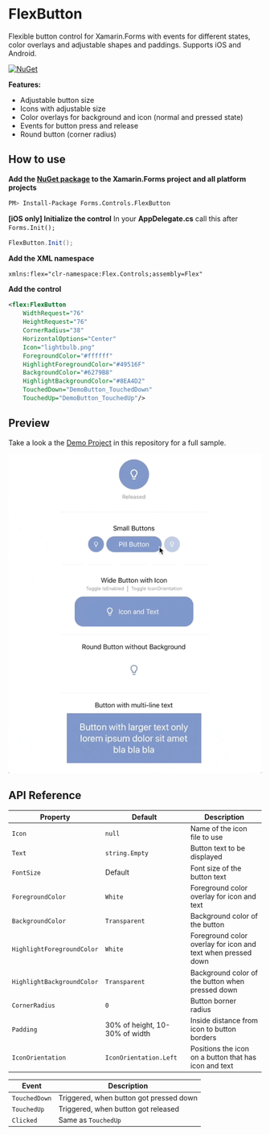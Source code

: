 # FlexButton

Flexible button control for Xamarin.Forms with events for different states, color overlays and adjustable shapes and paddings. Supports iOS and Android.

[![NuGet](https://img.shields.io/nuget/v/Forms.Controls.FlexButton.svg?label=NuGet&style=flat-square)](https://www.nuget.org/packages/Forms.Controls.FlexButton/)

**Features:**

- Adjustable button size
- Icons with adjustable size
- Color overlays for background and icon (normal and pressed state)
- Events for button press and release
- Round button (corner radius)

## How to use

**Add the [NuGet package](https://www.nuget.org/packages/Forms.Controls.FlexButton/) to the Xamarin.Forms project and all platform projects**

```bash
PM> Install-Package Forms.Controls.FlexButton
```

**[iOS only] Initialize the control**
In your **AppDelegate.cs** call this after `Forms.Init();`

```csharp
FlexButton.Init();
```

**Add the XML namespace**

```xml
xmlns:flex="clr-namespace:Flex.Controls;assembly=Flex"
```

**Add the control**

```xml
<flex:FlexButton
    WidthRequest="76"
    HeightRequest="76"
    CornerRadius="38"
    HorizontalOptions="Center"
    Icon="lightbulb.png"
    ForegroundColor="#ffffff"
    HighlightForegroundColor="#49516F"
    BackgroundColor="#6279B8"
    HighlightBackgroundColor="#8EA4D2"
    TouchedDown="DemoButton_TouchedDown"
    TouchedUp="DemoButton_TouchedUp"/>
```

## Preview

Take a look a the [Demo Project](/Flex.Demo) in this repository for a full sample.

![Preview](/Design/FlexButton.gif)

## API Reference

| Property | Default | Description |
|------------------|---------|-------------|
| `Icon` | `null` | Name of the icon file to use |
| `Text` | `string.Empty` | Button text to be displayed |
| `FontSize` | Default | Font size of the button text |
| `ForegroundColor` | `White` | Foreground color overlay for icon and text |
| `BackgroundColor` | `Transparent` | Background color of the button |
| `HighlightForegroundColor` | `White` | Foreground color overlay for icon and text when pressed down |
| `HighlightBackgroundColor` | `Transparent` | Background color of the button when pressed down |
| `CornerRadius` | `0` | Button borner radius |
| `Padding` | 30% of height, 10-30% of width  | Inside distance from icon to button borders |
| `IconOrientation` | `IconOrientation.Left` | Positions the icon on a button that has icon and text |

| Event | Description |
|------------------|---------|
| `TouchedDown` | Triggered, when button got pressed down |
| `TouchedUp` | Triggered, when button got released |
| `Clicked` | Same as `TouchedUp` |
